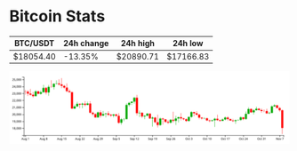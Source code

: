 # Bitcoin Stats

BTC/USDT|24h change|24h high|24h low|
|---|---|---|---|
|$18054.40|-13.35%|$20890.71|$17166.83|

<img src="./chart.svg">
